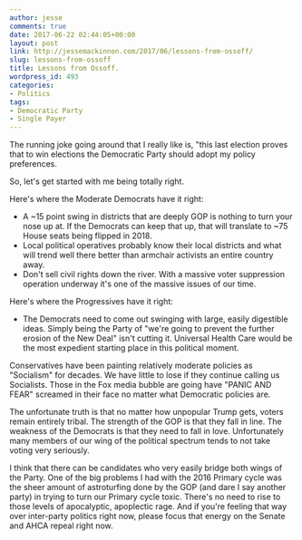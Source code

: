 ```yaml
---
author: jesse
comments: true
date: 2017-06-22 02:44:05+00:00
layout: post
link: http://jessemackinnon.com/2017/06/lessons-from-ossoff/
slug: lessons-from-ossoff
title: Lessons from Ossoff.
wordpress_id: 493
categories:
- Politics
tags:
- Democratic Party
- Single Payer
---
```


The running joke going around that I really like is, "this last election proves that to win elections the Democratic Party should adopt my policy preferences.

So, let's get started with me being totally right.

Here's where the Moderate Democrats have it right:
- A ~15 point swing in districts that are deeply GOP is nothing to turn your nose up at. If the Democrats can keep that up, that will translate to ~75 House seats being flipped in 2018.
- Local political operatives probably know their local districts and what will trend well there better than armchair activists an entire country away.
- Don't sell civil rights down the river. With a massive voter suppression operation underway it's one of the massive issues of our time.

Here's where the Progressives have it right:
- The Democrats need to come out swinging with large, easily digestible ideas. Simply being the Party of "we're going to prevent the further erosion of the New Deal" isn't cutting it. Universal Health Care would be the most expedient starting place in this political moment.

Conservatives have been painting relatively moderate policies as "Socialism" for decades. We have little to lose if they continue calling us Socialists. Those in the Fox media bubble are going have "PANIC AND FEAR" screamed in their face no matter what Democratic policies are.

The unfortunate truth is that no matter how unpopular Trump gets, voters remain entirely tribal. The strength of the GOP is that they fall in line. The weakness of the Democrats is that they need to fall in love. Unfortunately many members of our wing of the political spectrum tends to not take voting very seriously.

I think that there can be candidates who very easily bridge both wings of the Party. One of the big problems I had with the 2016 Primary cycle was the sheer amount of astroturfing done by the GOP (and dare I say another party) in trying to turn our Primary cycle toxic. There's no need to rise to those levels of apocalyptic, apoplectic rage. And if you're feeling that way over inter-party politics right now, please focus that energy on the Senate and AHCA repeal right now.
